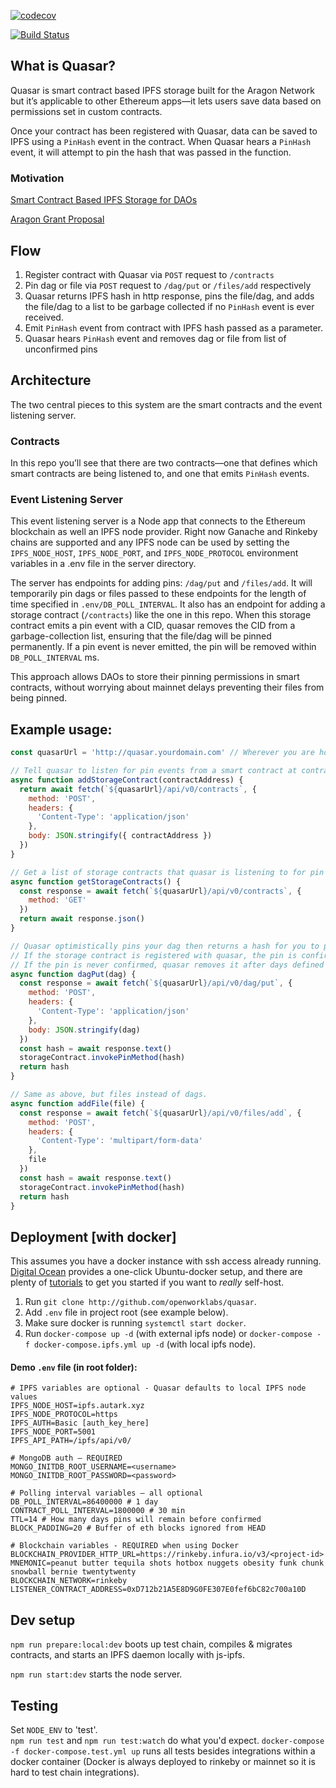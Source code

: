 [![codecov](https://codecov.io/gh/openworklabs/quasar/branch/primary/graph/badge.svg)](https://codecov.io/gh/openworklabs/quasar)

[![Build Status](https://travis-ci.org/openworklabs/quasar.svg?branch=primary)](https://travis-ci.org/openworklabs/quasar)

## What is Quasar?

Quasar is smart contract based IPFS storage built for the Aragon Network but it’s applicable to other Ethereum apps—it lets users save data based on permissions set in custom contracts.

Once your contract has been registered with Quasar, data can be saved to IPFS using a `PinHash` event in the contract. When Quasar hears a `PinHash` event, it will attempt to pin the hash that was passed in the function.

### Motivation

[Smart Contract Based IPFS Storage for DAOs](https://medium.com/open-work-labs/smart-contract-based-ipfs-storage-for-daos-39c145f3042d)

[Aragon Grant Proposal](https://github.com/aragon/flock/blob/master/teams/Autark/2019_ANV-3.md#08---facilitating-smart-contract-based-ipfs-pinning)

## Flow

1. Register contract with Quasar via `POST` request to `/contracts`
2. Pin dag or file via `POST` request to `/dag/put` or `/files/add` respectively
3. Quasar returns IPFS hash in http response, pins the file/dag, and adds the file/dag to a list to be garbage collected if no `PinHash` event is ever received.
4. Emit `PinHash` event from contract with IPFS hash passed as a parameter.
5. Quasar hears `PinHash` event and removes dag or file from list of unconfirmed pins

## Architecture

The two central pieces to this system are the smart contracts and the event listening server.

### Contracts

In this repo you’ll see that there are two contracts—one that defines which smart contracts are being listened to, and one that emits `PinHash` events.

### Event Listening Server

This event listening server is a Node app that connects to the Ethereum blockchain as well an IPFS node provider. Right now Ganache and Rinkeby chains are supported and any IPFS node can be used by setting the `IPFS_NODE_HOST`, `IPFS_NODE_PORT`, and `IPFS_NODE_PROTOCOL` environment variables in a .env file in the server directory.

The server has endpoints for adding pins: `/dag/put` and `/files/add`. It will temporarily pin dags or files passed to these endpoints for the length of time specified in `.env/DB_POLL_INTERVAL`. It also has an endpoint for adding a storage contract (`/contracts`) like the one in this repo. When this storage contract emits a pin event with a CID, quasar removes the CID from a garbage-collection list, ensuring that the file/dag will be pinned permanently. If a pin event is never emitted, the pin will be removed within `DB_POLL_INTERVAL` ms.

This approach allows DAOs to store their pinning permissions in smart contracts, without worrying about mainnet delays preventing their files from being pinned.

## Example usage:

```javascript
const quasarUrl = 'http://quasar.yourdomain.com' // Wherever you are hosting the server.

// Tell quasar to listen for pin events from a smart contract at contractAddress.
async function addStorageContract(contractAddress) {
  return await fetch(`${quasarUrl}/api/v0/contracts`, {
    method: 'POST',
    headers: {
      'Content-Type': 'application/json'
    },
    body: JSON.stringify({ contractAddress })
  })
}

// Get a list of storage contracts that quasar is listening to for pin events.
async function getStorageContracts() {
  const response = await fetch(`${quasarUrl}/api/v0/contracts`, {
    method: 'GET'
  })
  return await response.json()
}

// Quasar optimistically pins your dag then returns a hash for you to pass to a storage contract.
// If the storage contract is registered with quasar, the pin is confirmed.
// If the pin is never confirmed, quasar removes it after days defined in TTL envirionment variable.
async function dagPut(dag) {
  const response = await fetch(`${quasarUrl}/api/v0/dag/put`, {
    method: 'POST',
    headers: {
      'Content-Type': 'application/json'
    },
    body: JSON.stringify(dag)
  })
  const hash = await response.text()
  storageContract.invokePinMethod(hash)
  return hash
}

// Same as above, but files instead of dags.
async function addFile(file) {
  const response = await fetch(`${quasarUrl}/api/v0/files/add`, {
    method: 'POST',
    headers: {
      'Content-Type': 'multipart/form-data'
    },
    file
  })
  const hash = await response.text()
  storageContract.invokePinMethod(hash)
  return hash
}
```

## Deployment [with docker]

This assumes you have a docker instance with ssh access already running. [Digital Ocean](https://marketplace.digitalocean.com/apps/docker) provides a one-click Ubuntu-docker setup, and there are plenty of [tutorials](https://www.linux.com/tutorials/how-install-and-use-docker-linux/) to get you started if you want to _really_ self-host.

1. Run `git clone http://github.com/openworklabs/quasar`.
2. Add `.env` file in project root (see example below).
3. Make sure docker is running `systemctl start docker`.
4. Run `docker-compose up -d` (with external ipfs node) or `docker-compose -f docker-compose.ipfs.yml up -d` (with local ipfs node).

#### Demo `.env` file (in root folder):

```
# IPFS variables are optional - Quasar defaults to local IPFS node values
IPFS_NODE_HOST=ipfs.autark.xyz
IPFS_NODE_PROTOCOL=https
IPFS_AUTH=Basic [auth_key_here]
IPFS_NODE_PORT=5001
IPFS_API_PATH=/ipfs/api/v0/

# MongoDB auth — REQUIRED
MONGO_INITDB_ROOT_USERNAME=<username>
MONGO_INITDB_ROOT_PASSWORD=<password>

# Polling interval variables — all optional
DB_POLL_INTERVAL=86400000 # 1 day
CONTRACT_POLL_INTERVAL=1800000 # 30 min
TTL=14 # How many days pins will remain before confirmed
BLOCK_PADDING=20 # Buffer of eth blocks ignored from HEAD

# Blockchain variables - REQUIRED when using Docker
BLOCKCHAIN_PROVIDER_HTTP_URL=https://rinkeby.infura.io/v3/<project-id>
MNEMONIC=peanut butter tequila shots hotbox nuggets obesity funk chunk snowball bernie twentytwenty
BLOCKCHAIN_NETWORK=rinkeby
LISTENER_CONTRACT_ADDRESS=0xD712b21A5E8D9G0FE307E0fef6bC82c700a10D
```

## Dev setup

`npm run prepare:local:dev` boots up test chain, compiles & migrates contracts, and starts an IPFS daemon locally with js-ipfs.
<br />

`npm run start:dev` starts the node server.

## Testing

Set `NODE_ENV` to 'test'.
<br />
`npm run test` and `npm run test:watch` do what you'd expect.
`docker-compose -f docker-compose.test.yml up` runs all tests besides integrations within a docker container (Docker is always deployed to rinkeby or mainnet so it is hard to test chain integrations).
